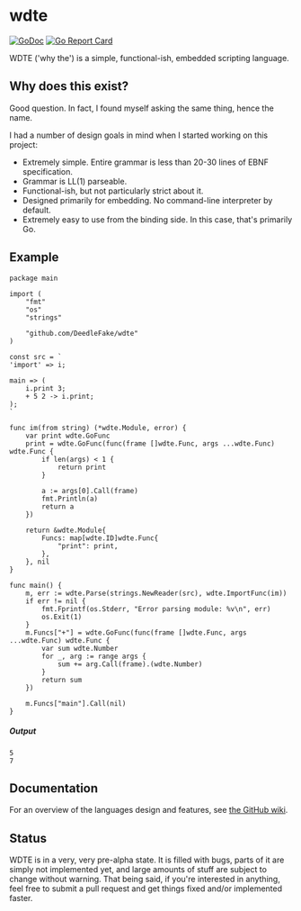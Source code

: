 wdte
====

[![GoDoc](https://godoc.org/github.com/DeedleFake/wdte?status.svg)](https://godoc.org/github.com/DeedleFake/wdte)
[![Go Report Card](https://goreportcard.com/badge/github.com/DeedleFake/wdte)](https://goreportcard.com/report/github.com/DeedleFake/wdte)

WDTE ('why the') is a simple, functional-ish, embedded scripting language.

Why does this exist?
--------------------

Good question. In fact, I found myself asking the same thing, hence the name.

I had a number of design goals in mind when I started working on this project:

* Extremely simple. Entire grammar is less than 20-30 lines of EBNF specification.
* Grammar is LL(1) parseable.
* Functional-ish, but not particularly strict about it.
* Designed primarily for embedding. No command-line interpreter by default.
* Extremely easy to use from the binding side. In this case, that's primarily Go.

Example
-------

```
package main

import (
	"fmt"
	"os"
	"strings"

	"github.com/DeedleFake/wdte"
)

const src = `
'import' => i;

main => (
	i.print 3;
	+ 5 2 -> i.print;
);
`

func im(from string) (*wdte.Module, error) {
	var print wdte.GoFunc
	print = wdte.GoFunc(func(frame []wdte.Func, args ...wdte.Func) wdte.Func {
		if len(args) < 1 {
			return print
		}

		a := args[0].Call(frame)
		fmt.Println(a)
		return a
	})

	return &wdte.Module{
		Funcs: map[wdte.ID]wdte.Func{
			"print": print,
		},
	}, nil
}

func main() {
	m, err := wdte.Parse(strings.NewReader(src), wdte.ImportFunc(im))
	if err != nil {
		fmt.Fprintf(os.Stderr, "Error parsing module: %v\n", err)
		os.Exit(1)
	}
	m.Funcs["+"] = wdte.GoFunc(func(frame []wdte.Func, args ...wdte.Func) wdte.Func {
		var sum wdte.Number
		for _, arg := range args {
			sum += arg.Call(frame).(wdte.Number)
		}
		return sum
	})

	m.Funcs["main"].Call(nil)
}
```

##### Output

```
5
7
```

Documentation
-------------

For an overview of the languages design and features, see [the GitHub wiki](https://github.com/DeedleFake/wdte/wiki/Overview).

Status
------

WDTE is in a very, very pre-alpha state. It is filled with bugs, parts of it are simply not implemented yet, and large amounts of stuff are subject to change without warning. That being said, if you're interested in anything, feel free to submit a pull request and get things fixed and/or implemented faster.
